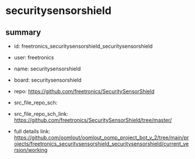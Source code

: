 # securitysensorshield
 
## summary 
* id: freetronics_securitysensorshield_securitysensorshield
* user: freetronics
* name: securitysensorshield
* board: securitysensorshield
* repo: https://github.com/freetronics/SecuritySensorShield



* src_file_repo_sch: 
* src_file_repo_sch_link: https://github.com/freetronics/SecuritySensorShield/tree/master/
* full details link: https://github.com/oomlout/oomlout_oomp_project_bot_v_2/tree/main/projects/freetronics_securitysensorshield_securitysensorshield/current_version/working  







